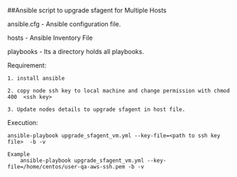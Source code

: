 ##Ansible script to upgrade sfagent for Multiple Hosts

ansible.cfg - Ansible configuration file.

hosts - Ansible Inventory File

playbooks - Its a directory holds all playbooks.

Requirement: 

	1. install ansible 
    
    2. copy node ssh key to local machine and change permission with chmod 400  <ssh key>
	
	3. Update nodes details to upgrade sfagent in host file.

Execution:

	ansible-playbook upgrade_sfagent_vm.yml --key-file=<path to ssh key file>  -b -v

	Example
		ansible-playbook upgrade_sfagent_vm.yml --key-file=/home/centos/user-qa-aws-ssh.pem -b -v
